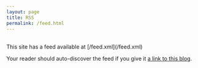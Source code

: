 ```yaml
---
layout: page
title: RSS
permalink: /feed.html
---
```


<br>
This site has a feed available at [/feed.xml](/feed.xml)

Your reader should auto-discover the feed if you give it [a link to this blog](https://blog.gingerbeardman.com).